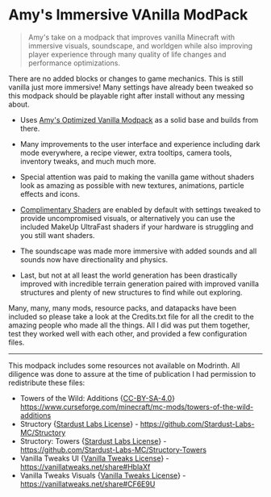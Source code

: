 # Amy's Immersive VAnilla ModPack

> Amy's take on a modpack that improves vanilla Minecraft with immersive visuals, soundscape, and worldgen while also improving player experience through many quality of life changes and performance optimizations.

There are no added blocks or changes to game mechanics. This is still vanilla just more immersive! Many settings have already been tweaked so this modpack should be playable right after install without any messing about.

* Uses [Amy's Optimized Vanilla Modpack](https://modrinth.com/modpack/amys-optimized-vanilla) as a solid base and builds from there. 

* Many improvements to the user interface and experience including dark mode everywhere, a recipe viewer, extra tooltips, camera tools, inventory tweaks, and much much more. 

* Special attention was paid to making the vanilla game without shaders look as amazing as possible with new textures, animations, particle effects and icons. 

* [Complimentary Shaders](https://modrinth.com/shader/complementary-reimagined) are enabled by default with settings tweaked to provide uncompromised visuals, or alternatively you can use the included MakeUp UltraFast shaders if your hardware is struggling and you still want shaders. 

* The soundscape was made more immersive with added sounds and all sounds now have directionality and physics. 

* Last, but not at all least the world generation has been drastically improved with incredible terrain generation paired with improved vanilla structures and plenty of new structures to find while out exploring.

Many, many, many mods, resource packs, and datapacks have been included so please take a look at the Credits.txt file for all the credit to the amazing people who made all the things. All I did was put them together, test they worked well with each other, and provided a few configuration files. 

---

This modpack includes some resources not available on Modrinth. All diligence was done to assure at the time of publication I had permission to redistribute these files:

* Towers of the Wild: Additions {[CC-BY-SA-4.0](https://creativecommons.org/licenses/by-sa/4.0/)}  https://www.curseforge.com/minecraft/mc-mods/towers-of-the-wild-additions
* Structory {[Stardust Labs License](https://github.com/Stardust-Labs-MC/license/blob/main/license.txt)} - https://github.com/Stardust-Labs-MC/Structory
* Structory: Towers {[Stardust Labs License](https://github.com/Stardust-Labs-MC/license/blob/main/license.txt)} - https://github.com/Stardust-Labs-MC/Structory-Towers
* Vanilla Tweaks UI {[Vanilla Tweaks License](https://vanillatweaks.net/terms/)} - https://vanillatweaks.net/share#HblaXf
* Vanilla Tweaks Visuals {[Vanilla Tweaks License](https://vanillatweaks.net/terms/)} - https://vanillatweaks.net/share#CF6E9U


